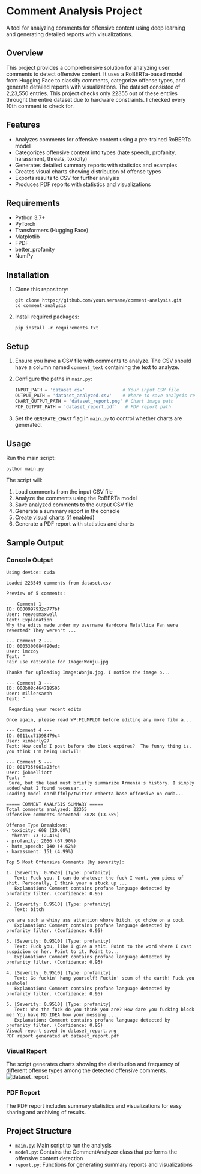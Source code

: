 # Comment Analysis Project

A tool for analyzing comments for offensive content using deep learning and generating detailed reports with visualizations.

## Overview

This project provides a comprehensive solution for analyzing user comments to detect offensive content. It uses a RoBERTa-based model from Hugging Face to classify comments, categorize offense types, and generate detailed reports with visualizations. The dataset consisted of 2,23,550 entries. This project checks only 22355 out of these entries throught the entire dataset due to hardware constraints. I checked every 10th comment to check for.

## Features

- Analyzes comments for offensive content using a pre-trained RoBERTa model
- Categorizes offensive content into types (hate speech, profanity, harassment, threats, toxicity)
- Generates detailed summary reports with statistics and examples
- Creates visual charts showing distribution of offense types
- Exports results to CSV for further analysis
- Produces PDF reports with statistics and visualizations

## Requirements

- Python 3.7+
- PyTorch
- Transformers (Hugging Face)
- Matplotlib
- FPDF
- better_profanity
- NumPy

## Installation

1. Clone this repository:
   ```
   git clone https://github.com/yourusername/comment-analysis.git
   cd comment-analysis
   ```

2. Install required packages:
   ```
   pip install -r requirements.txt
   ```

## Setup

1. Ensure you have a CSV file with comments to analyze. The CSV should have a column named `comment_text` containing the text to analyze.

2. Configure the paths in `main.py`:
   ```python
   INPUT_PATH = 'dataset.csv'              # Your input CSV file
   OUTPUT_PATH = 'dataset_analyzed.csv'    # Where to save analysis results
   CHART_OUTPUT_PATH = 'dataset_report.png' # Chart image path
   PDF_OUTPUT_PATH = 'dataset_report.pdf'   # PDF report path
   ```

3. Set the `GENERATE_CHART` flag in `main.py` to control whether charts are generated.

## Usage

Run the main script:

```
python main.py
```

The script will:
1. Load comments from the input CSV file
2. Analyze the comments using the RoBERTa model
3. Save analyzed comments to the output CSV file
4. Generate a summary report in the console
5. Create visual charts (if enabled)
6. Generate a PDF report with statistics and charts

## Sample Output

### Console Output

```
Using device: cuda

Loaded 223549 comments from dataset.csv

Preview of 5 comments:

--- Comment 1 ---
ID: 0000997932d777bf
User: reevesmaxwell
Text: Explanation
Why the edits made under my username Hardcore Metallica Fan were reverted? They weren't ...

--- Comment 2 ---
ID: 0005300084f90edc
User: lmccoy
Text: "
Fair use rationale for Image:Wonju.jpg

Thanks for uploading Image:Wonju.jpg. I notice the image p...

--- Comment 3 ---
ID: 000b08c464718505
User: millersarah
Text: "

 Regarding your recent edits 

Once again, please read WP:FILMPLOT before editing any more film a...

--- Comment 4 ---
ID: 0011cc71398479c4
User: kimberly27
Text: How could I post before the block expires?  The funny thing is, you think I'm being uncivil!

--- Comment 5 ---
ID: 001735f961a23fc4
User: johnelliott
Text: "
 Sure, but the lead must briefly summarize Armenia's history. I simply added what I found necessar...
Loading model cardiffnlp/twitter-roberta-base-offensive on cuda...

===== COMMENT ANALYSIS SUMMARY =====
Total comments analyzed: 22355
Offensive comments detected: 3028 (13.55%)

Offense Type Breakdown:
- toxicity: 608 (20.08%)
- threat: 73 (2.41%)
- profanity: 2056 (67.90%)
- hate_speech: 140 (4.62%)
- harassment: 151 (4.99%)

Top 5 Most Offensive Comments (by severity):

1. [Severity: 0.9520] [Type: profanity]
   Text: Fuck you. I can do whatever the fuck I want, you piece of shit. Personally, I think your a stuck up ...
   Explanation: Comment contains profane language detected by profanity filter. (Confidence: 0.95)

2. [Severity: 0.9510] [Type: profanity]
   Text: bitch 

you are such a whiny ass attention whore bitch, go choke on a cock
   Explanation: Comment contains profane language detected by profanity filter. (Confidence: 0.95)

3. [Severity: 0.9510] [Type: profanity]
   Text: Fuck you, like I give a shit. Point to the word where I cast suspicion on her. Point to it. Point to...
   Explanation: Comment contains profane language detected by profanity filter. (Confidence: 0.95)

4. [Severity: 0.9510] [Type: profanity]
   Text: Go fuckin' hang yourself! Fuckin' scum of the earth! Fuck you asshole!
   Explanation: Comment contains profane language detected by profanity filter. (Confidence: 0.95)

5. [Severity: 0.9510] [Type: profanity]
   Text: Who the fuck do you think you are? How dare you fucking block me! You have NO IDEA how your messing ...
   Explanation: Comment contains profane language detected by profanity filter. (Confidence: 0.95)
Visual report saved to dataset_report.png
PDF report generated at dataset_report.pdf
```

### Visual Report
The script generates charts showing the distribution and frequency of different offense types among the detected offensive comments.
![dataset_report](https://github.com/user-attachments/assets/d0de174f-609a-4619-b10d-fb036c2ae4bc)


### PDF Report
The PDF report includes summary statistics and visualizations for easy sharing and archiving of results.

## Project Structure

- `main.py`: Main script to run the analysis
- `model.py`: Contains the CommentAnalyzer class that performs the offensive content detection
- `report.py`: Functions for generating summary reports and visualizations
